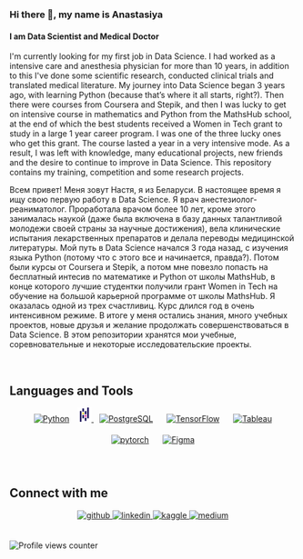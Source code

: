 ### Hi there 👋, my name is Anastasiya
#### I am Data Scientist and Medical Doctor
I'm currently looking for my first job in Data Science. I had worked as a intensive care and anesthesia physician for more than 10 years, in addition to this I've done some scientific research, conducted clinical trials and translated medical literature.
My journey into Data Science began 3 years ago, with learning Python (because that’s where it all starts, right?). Then there were courses from Coursera and Stepik, and then I was lucky to get on intensive course in mathematics
and Python from the MathsHub school, at the end of which the best students received a Women in Tech grant to study in a large 1 year career program. I was one of the three lucky ones who get this grant. The course lasted a year in a very intensive mode. As a result, I was left with knowledge, many educational projects, new friends and the desire to continue to improve in Data Science.
This repository contains my training, competition and some research projects.

Всем привет! Меня зовут Настя, я из Беларуси.
В настоящее время я ищу свою первую работу в  Data Science. Я врач анестезиолог-реаниматолог. 
Проработала врачом более 10 лет, кроме этого занималась наукой (даже была включена в базу данных талантливой молодежи своей страны за научные достижения), вела клинические испытания лекарственных препаратов и делала переводы медицинской литературы.
Мой путь в  Data Science начался 3 года назад, с изучения языка Python (потому что с этого все и начинается, правда?). Потом были курсы от Coursera и Stepik, а потом мне повезло попасть на бесплатный интесив по математике 
и Python от школы MathsHub, в конце которого лучшие студентки получили грант Women in Tech на обучение на большой карьерной программе от школы MathsHub. Я оказалась одной из трех счастливиц. Курс длился год в очень интенсивном режиме. В итоге у меня остались знания, много учебных проектов, новые друзья и желание продолжать совершенствоваться в Data Science.
В этом репозитории хранятся мои учебные, соревновательные и некоторые исследовательские проекты.


<br/>  


## Languages and Tools  
<div align="center">  
<a href="https://www.python.org/" target="_blank"><img style="margin: 10px" src="https://profilinator.rishav.dev/skills-assets/python-original.svg" alt="Python" height="25" /></a>
<a href="https://pandas.pydata.org/" target="_blank" rel="noreferrer"> <img src="https://raw.githubusercontent.com/devicons/devicon/2ae2a900d2f041da66e950e4d48052658d850630/icons/pandas/pandas-original.svg" alt="pandas" height="25"/> </a>
<a href="https://www.postgresql.org/" target="_blank"><img style="margin: 10px" src="https://profilinator.rishav.dev/skills-assets/postgresql-original-wordmark.svg" alt="PostgreSQL" height="25" /></a>  
<a href="https://www.tensorflow.org/" target="_blank"><img style="margin: 10px" src="https://profilinator.rishav.dev/skills-assets/tensorflow-icon.svg" alt="TensorFlow" height="25" /></a>  
<a href="https://www.tableau.com/" target="_blank"><img style="margin: 10px" src="https://profilinator.rishav.dev/skills-assets/tableau.svg" alt="Tableau" height="25" /></a>  
<a href="https://pytorch.org/" target="_blank"><img style="margin: 10px" src="https://profilinator.rishav.dev/skills-assets/pytorch-icon.svg" alt="pytorch" height="25" /></a>  
<a href="https://www.figma.com/" target="_blank"><img style="margin: 10px" src="https://profilinator.rishav.dev/skills-assets/figma-icon.svg" alt="Figma" height="25" /></a>  
</div>  




<br/>  




<!--
**AnastasiyaRahulina/AnastasiyaRahulina** is a ✨ _special_ ✨ repository because its `README.md` (this file) appears on your GitHub profile.

Here are some ideas to get you started:

- 🔭 I’m currently working on ...
- 🌱 I’m currently learning DLS spring semester on Computer Vision, Data Visualisation Course by Alexey Smagin
- 💬 Ask me about Medicine, AI and Data Scince in Health Care
- 📫 How to reach me: ...
- ⚡ Fun fact: ...
-->
<br/>  


## Connect with me  
<div align="center">
<a href="https://github.com/AnastasiyaRahulina" target="_blank">
<img src=https://img.shields.io/badge/github-%2324292e.svg?&style=for-the-badge&logo=github&logoColor=white alt=github style="margin-bottom: 5px;" />
</a>
<a href="https://www.linkedin.com/in/anastasiya-rahulina/" target="_blank">
<img src=https://img.shields.io/badge/linkedin-%231E77B5.svg?&style=for-the-badge&logo=linkedin&logoColor=white alt=linkedin style="margin-bottom: 5px;" />
</a>
<a href="https://www.kaggle.com/anastasiyarahulina" target="_blank">
<img src=https://img.shields.io/badge/kaggle-%2344BAE8.svg?&style=for-the-badge&logo=kaggle&logoColor=white alt=kaggle style="margin-bottom: 5px;" />
</a>
<a href="https://medium.com/@anastasiya1kazlova" target="_blank">
<img src=https://img.shields.io/badge/medium-%23292929.svg?&style=for-the-badge&logo=medium&logoColor=white alt=medium style="margin-bottom: 5px;" />
</a>  
</div>  

<br/>  

![Profile views counter](https://komarev.com/ghpvc/?username=AnastasiyaRahulina&&style=flat-square)  
  

<br/>  
